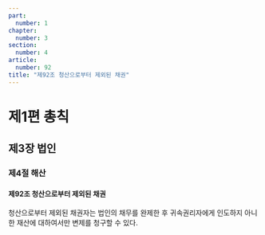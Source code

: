 ```yaml
---
part:
  number: 1
chapter:
  number: 3
section:
  number: 4
article:
  number: 92
title: "제92조 청산으로부터 제외된 채권"
---
```


# 제1편 총칙

## 제3장 법인

### 제4절 해산

#### 제92조 청산으로부터 제외된 채권

청산으로부터 제외된 채권자는 법인의 채무를 완제한 후 귀속권리자에게 인도하지 아니한 재산에 대하여서만 변제를 청구할 수 있다.
